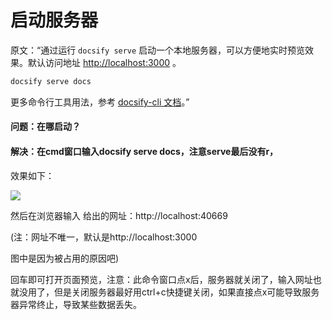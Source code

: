 # 启动服务器

原文：“通过运行 `docsify serve` 启动一个本地服务器，可以方便地实时预览效果。默认访问地址 [http://localhost:3000](http://localhost:3000/) 。

```bash
docsify serve docs
```

更多命令行工具用法，参考 [docsify-cli 文档](https://github.com/docsifyjs/docsify-cli)。”

#### 问题：在哪启动？

#### 解决：在cmd窗口输入docsify serve docs，注意serve最后没有r，

效果如下：

![](C:\Users\Admin\Desktop\doc\docsify1.png)

然后在浏览器输入 给出的网址：http://localhost:40669

(注：网址不唯一，默认是http://localhost:3000

图中是因为被占用的原因吧)

回车即可打开页面预览，注意：此命令窗口点x后，服务器就关闭了，输入网址也就没用了，但是关闭服务器最好用ctrl+c快捷键关闭，如果直接点x可能导致服务器异常终止，导致某些数据丢失。